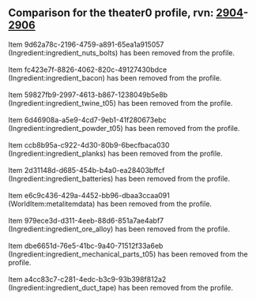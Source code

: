 ## Comparison for the theater0 profile, rvn: [2904](https://github.com/PRO100KatYT/FortniteProfileRevisions/tree/main/profiles/theater0/2904%20theater0.json)-[2906](https://github.com/PRO100KatYT/FortniteProfileRevisions/tree/main/profiles/theater0/2906%20theater0.json)

Item 9d62a78c-2196-4759-a891-65ea1a915057 (Ingredient:ingredient_nuts_bolts) has been removed from the profile.
<br><br>
Item fc423e7f-8826-4062-820c-49127430bdce (Ingredient:ingredient_bacon) has been removed from the profile.
<br><br>
Item 59827fb9-2997-4613-b867-1238049b5e8b (Ingredient:ingredient_twine_t05) has been removed from the profile.
<br><br>
Item 6d46908a-a5e9-4cd7-9eb1-41f280673ebc (Ingredient:ingredient_powder_t05) has been removed from the profile.
<br><br>
Item ccb8b95a-c922-4d30-80b9-6becfbaca030 (Ingredient:ingredient_planks) has been removed from the profile.
<br><br>
Item 2d31148d-d685-454b-b4a0-ea28403bffcf (Ingredient:ingredient_batteries) has been removed from the profile.
<br><br>
Item e6c9c436-429a-4452-bb96-dbaa3ccaa091 (WorldItem:metalitemdata) has been removed from the profile.
<br><br>
Item 979ece3d-d311-4eeb-88d6-851a7ae4abf7 (Ingredient:ingredient_ore_alloy) has been removed from the profile.
<br><br>
Item dbe6651d-76e5-41bc-9a40-71512f33a6eb (Ingredient:ingredient_mechanical_parts_t05) has been removed from the profile.
<br><br>
Item a4cc83c7-c281-4edc-b3c9-93b398f812a2 (Ingredient:ingredient_duct_tape) has been removed from the profile.
<br><br>
